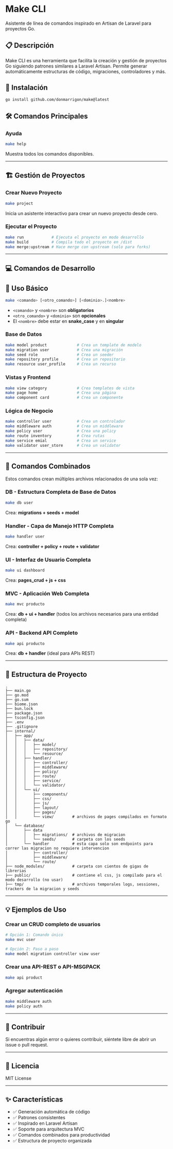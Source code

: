 # Make CLI

Asistente de línea de comandos inspirado en Artisan de Laravel para proyectos Go.

## 📋 Descripción

Make CLI es una herramienta que facilita la creación y gestión de proyectos Go siguiendo patrones similares a Laravel Artisan. Permite generar automáticamente estructuras de código, migraciones, controladores y más.

## 🚀 Instalación

```bash
go install github.com/donmarrigon/make@latest
```

## 🛠️ Comandos Principales

### Ayuda

```bash
make help
```
Muestra todos los comandos disponibles.

---

## 🏗️ Gestión de Proyectos

### Crear Nuevo Proyecto

```bash
make project
```
Inicia un asistente interactivo para crear un nuevo proyecto desde cero.

### Ejecutar el Proyecto

```bash
make run            # Ejecuta el proyecto en modo desarrollo
make build          # Compila todo el proyecto en /dist
make merge:upstream # Hace merge con upstream (solo para forks)
```

---

## 💻 Comandos de Desarrollo

## 📖 Uso Básico

```bash
make <comando> [<otro_comando>] [<dominio>.]<nombre>
```

- `<comando>` y `<nombre>` son **obligatorios**
- `<otro_comando>` y `<dominio>` son **opcionales**
- El `<nombre>` debe estar en **snake_case** y en **singular**

### Base de Datos

```bash
make model product             # Crea un template de modelo
make migration user            # Crea una migración
make seed role                 # Crea un seeder
make repository profile        # Crea un repositorio
make resource user_profile     # Crea un recurso
```

### Vistas y Frontend

```bash
make view category             # Crea templates de vista
make page home                 # Crea una página
make component card            # Crea un componente
```

### Lógica de Negocio

```bash
make controller user           # Crea un controlador
make middleware auth           # Crea un middleware
make policy user               # Crea una policy
make route inventory           # Crea rutas
make service emial             # Crea un service
make validator user_store      # Crea un validator
```

---

## 🎯 Comandos Combinados

Estos comandos crean múltiples archivos relacionados de una sola vez:

### DB - Estructura Completa de Base de Datos
```bash
make db user
```
Crea: **migrations + seeds + model**

### Handler - Capa de Manejo HTTP Completa
```bash
make handler user
```
Crea: **controller + policy + route + validator**

### UI - Interfaz de Usuario Completa
```bash
make ui dashboard
```
Crea: **pages_crud + js + css**

### MVC - Aplicación Web Completa
```bash
make mvc producto
```
Crea: **db + ui + handler** (todos los archivos necesarios para una entidad completa)

### API - Backend API Completo
```bash
make api producto
```
Crea: **db + handler** (ideal para APIs REST)

---

## 📁 Estructura de Proyecto

```
.
├── main.go
├── go.mod
├── go.sum
├── biome.json
├── bun.lock
├── package.json
├── tsconfig.json
├── .env
├── .gitignore
├── internal/
│   ├── app/
│   │   ├── data/
│   │   │   ├── model/
│   │   │   ├── repository/       
│   │   │   └── resource/
│   │   ├── handler/          
│   │   │   ├── controller/
│   │   │   ├── middleware/
│   │   │   ├── policy/
│   │   │   ├── route/
│   │   │   ├── service/
│   │   │   └── validator/
│   │   └── ui/
│   │       ├── components/
│   │       ├── css/
│   │       ├── js/
│   │       ├── layout/
│   │       ├── pages/
│   │       └── view/        # archivos de pages compilados en formato go
│   └── database/
│       ├── data
│       │   ├── migrations/  # archivos de migracion
│       │   └── seeds/       # carpeta con los seeds
│       └── handler          # esta capa solo son endpoints para correr las migracion no requiere intervencion
│           ├── controller/
│           ├── middleware/
│           └── route/
├── node_modules/            # carpeta con cientos de gigas de librerias
├── public/                  # contiene el css, js compilado para el modo desarrollo (no usar)
├── tmp/                     # archivos temporales logs, sessiones, trackers de la migracion y seeds
```

---

## 💡 Ejemplos de Uso

### Crear un CRUD completo de usuarios

```bash
# Opción 1: Comando único
make mvc user

# Opción 2: Paso a paso
make model migration controller view user
```

### Crear una API-REST o API-MSGPACK

```bash
make api product
```

### Agregar autenticación

```bash
make middleware auth
make policy auth
```

---

## 🤝 Contribuir

Si encuentras algún error o quieres contribuir, siéntete libre de abrir un issue o pull request.

---

## 📄 Licencia

MIT License

---

## ✨ Características

- ✅ Generación automática de código
- ✅ Patrones consistentes
- ✅ Inspirado en Laravel Artisan
- ✅ Soporte para arquitectura MVC
- ✅ Comandos combinados para productividad
- ✅ Estructura de proyecto organizada